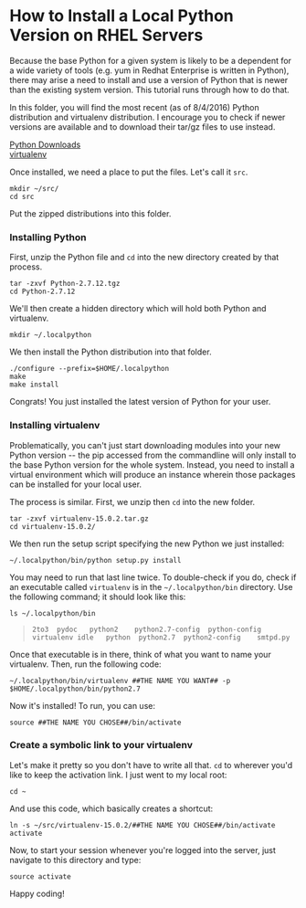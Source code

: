 # How to Install a Local Python Version on RHEL Servers

Because the base Python for a given system is likely to be a dependent for a
wide variety of tools (e.g. yum in Redhat Enterprise is written in Python),
there may arise a need to install and use a version of Python that is newer
than the existing system version. This tutorial runs through how to do that.

In this folder, you will find the most recent (as of 8/4/2016) Python
distribution and virtualenv distribution. I encourage you to check if newer
versions are available and to download their tar/gz files to use instead.

[Python Downloads](https://www.python.org/downloads/)  
[virtualenv](https://pypi.python.org/pypi/virtualenv/)

Once installed, we need a place to put the files. Let's call it `src`.

`mkdir ~/src/`  
`cd src`

Put the zipped distributions into this folder.

### Installing Python

First, unzip the Python file and `cd` into the new directory created by that process.

`tar -zxvf Python-2.7.12.tgz`  
`cd Python-2.7.12`  

We'll then create a hidden directory which will hold both Python and
virtualenv.

`mkdir ~/.localpython`

We then install the Python distribution into that folder.

`./configure --prefix=$HOME/.localpython`  
`make`  
`make install`

Congrats! You just installed the latest version of Python for your user.

### Installing virtualenv

Problematically, you can't just start downloading modules into your new Python
version -- the pip accessed from the commandline will only install to the base
Python version for the whole system. Instead, you need to install a virtual
environment which will produce an instance wherein those packages can be
installed for your local user.

The process is similar. First, we unzip then `cd` into the new folder.

`tar -zxvf virtualenv-15.0.2.tar.gz`  
`cd virtualenv-15.0.2/`

We then run the setup script specifying the new Python we just installed:

`~/.localpython/bin/python setup.py install`  

You may need to run that last line twice. To double-check if you do, check if an
executable called `virtualenv` is in the `~/.localpython/bin` directory. Use the
following command; it should look like this:

`ls ~/.localpython/bin`  
> `2to3  pydoc   python2    python2.7-config  python-config virtualenv idle  
python  python2.7  python2-config    smtpd.py`  

Once that executable is in there, think of what you want to name your
virtualenv. Then, run the following code:

`~/.localpython/bin/virtualenv ##THE NAME YOU WANT## -p $HOME/.localpython/bin/python2.7`

Now it's installed! To run, you can use:

`source ##THE NAME YOU CHOSE##/bin/activate`

### Create a symbolic link to your virtualenv

Let's make it pretty so you don't have to write all that. `cd` to wherever you'd
like to keep the activation link. I just went to my local root:

`cd ~`

And use this code, which basically creates a shortcut:

`ln -s ~/src/virtualenv-15.0.2/##THE NAME YOU CHOSE##/bin/activate activate`

Now, to start your session whenever you're logged into the server, just navigate
to this directory and type:

`source activate`

Happy coding!
